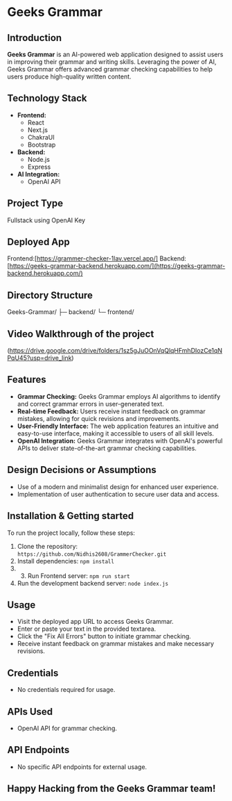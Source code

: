 # Geeks Grammar

## Introduction
**Geeks Grammar** is an AI-powered web application designed to assist users in improving their grammar and writing skills. Leveraging the power of AI, Geeks Grammar offers advanced grammar checking capabilities to help users produce high-quality written content.

## Technology Stack
- **Frontend:**
  - React 
  - Next.js
  - ChakraUI
  - Bootstrap
- **Backend:**
  - Node.js
  - Express
- **AI Integration:**
  - OpenAI API

## Project Type
Fullstack using OpenAI Key

## Deployed App
Frontend:[https://grammer-checker-1lav.vercel.app/]
Backend: [https://geeks-grammar-backend.herokuapp.com/](https://geeks-grammar-backend.herokuapp.com/)

## Directory Structure
Geeks-Grammar/
├─ backend/
└─ frontend/

## Video Walkthrough of the project
(https://drive.google.com/drive/folders/1sz5gJuOOnVqQlqHFmhDIozCe1qNPqU45?usp=drive_link)



## Features
- **Grammar Checking:** Geeks Grammar employs AI algorithms to identify and correct grammar errors in user-generated text.
- **Real-time Feedback:** Users receive instant feedback on grammar mistakes, allowing for quick revisions and improvements.
- **User-Friendly Interface:** The web application features an intuitive and easy-to-use interface, making it accessible to users of all skill levels.
- **OpenAI Integration:** Geeks Grammar integrates with OpenAI's powerful APIs to deliver state-of-the-art grammar checking capabilities.

## Design Decisions or Assumptions
- Use of a modern and minimalist design for enhanced user experience.
- Implementation of user authentication to secure user data and access.

## Installation & Getting started
To run the project locally, follow these steps:

1. Clone the repository: `https://github.com/Nidhis2608/GrammerChecker.git`
2. Install dependencies: `npm install`
3. 3. Run Frontend server: `npm run start`
4. Run the development backend server: `node index.js`

## Usage
- Visit the deployed app URL to access Geeks Grammar.
- Enter or paste your text in the provided textarea.
- Click the "Fix All Errors" button to initiate grammar checking.
- Receive instant feedback on grammar mistakes and make necessary revisions.

## Credentials
- No credentials required for usage.

## APIs Used
- OpenAI API for grammar checking.

## API Endpoints
- No specific API endpoints for external usage.

## Happy Hacking from the Geeks Grammar team!
